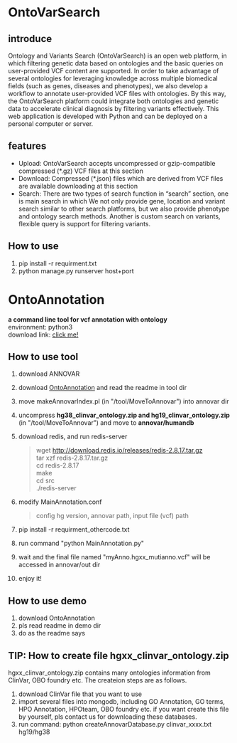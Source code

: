 # OntoVarSearch
## introduce
Ontology and Variants Search (OntoVarSearch) is an open web platform, in which filtering genetic data based on ontologies and
 the basic queries on user-provided VCF content are supported. In order to take advantage of several ontologies for leveraging
  knowledge across multiple biomedical fields (such as genes, diseases and phenotypes), we also develop a workflow to annotate
   user-provided VCF files with ontologies. By this way, the OntoVarSearch platform could integrate both ontologies and genetic
    data to accelerate clinical diagnosis by filtering variants effectively. This web application is developed with Python and
     can be deployed on a personal computer or server.
## features
+ Upload: OntoVarSearch accepts uncompressed or gzip-compatible compressed (*.gz) VCF files at this section
+ Download: Compressed (*.json) files which are derived from VCF files are available downloading at this section
+ Search: There are two types of search function in “search” section, one is main search in which We not only provide gene, 
location and variant search similar to other search platforms, but we also provide phenotype and ontology search methods. 
Another is custom search on variants, flexible query is support for filtering variants.
## How to use
1. pip install -r requirment.txt
2. python manage.py runserver host+port

# OntoAnnotation
**a command line tool for vcf annotation with ontology**   
environment: python3  
download link: [click me!](http://123.207.240.94:19008/download/dodownloadOntoAnnotation/)  

## How to use tool
1. download ANNOVAR
2. download [OntoAnnotation](http://123.207.240.94:19008/download/dodownloadOntoAnnotation/)  and read the readme in tool dir
3. move makeAnnovarIndex.pl (in "/tool/MoveToAnnovar") into annovar dir
4. uncompress **hg38_clinvar_ontology.zip and hg19_clinvar_ontology.zip** (in "/tool/MoveToAnnovar") and move to **annovar/humandb**
5. download redis, and run redis-server
    >wget http://download.redis.io/releases/redis-2.8.17.tar.gz    
 tar xzf redis-2.8.17.tar.gz  
 cd redis-2.8.17  
 make  
 cd src  
 ./redis-server   

6. modify MainAnnotation.conf 
    > config hg version, annovar path, input file (vcf) path
7. pip install -r requirment_othercode.txt
8. run command "python MainAnnotation.py"
9. wait and the final file named "myAnno.hgxx_mutianno.vcf" will be accessed in annovar/out dir
10. enjoy it!   

## How to use demo
1. download OntoAnnotation
2. pls read readme in demo dir
3. do as the readme says

## TIP: How to create file hgxx_clinvar_ontology.zip
hgxx_clinvar_ontology.zip contains many ontologies information from ClinVar, OBO foundry etc. 
The createion steps are as follows.
1. download ClinVar file that you want to use
2. import several files into mongodb, including GO Annotation, GO terms, HPO Annotation, HPOteam, OBO foundry etc. 
if you want create this file by yourself, pls contact us for downloading these databases.
3. run command: python createAnnovarDatabase.py clinvar_xxxx.txt hg19/hg38